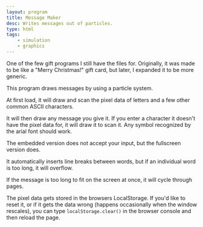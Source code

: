 ```yaml
---
layout: program
title: Message Maker
desc: Writes messages out of particles.
type: html
tags:
    - simulation
    - graphics
---
```


One of the few gift programs I still have the files for. Originally, it was made to be like a "Merry Christmas!" gift card, but later, I expanded it to be more generic.

This program draws messages by using a particle system. 

At first load, it will draw and scan the pixel data of letters and a few other common ASCII characters. 

It will then draw any message you give it. If you enter a character it doesn't have the pixel data for, it will draw it to scan it. Any symbol recognized by the arial font should work.

The embedded version does not accept your input, but the fullscreen version does.

It automatically inserts line breaks between words, but if an individual word is too long, it will overflow.

If the message is too long to fit on the screen at once, it will cycle through pages.

The pixel data gets stored in the browsers LocalStorage. If you'd like to reset it, or if it gets the data wrong (happens occasionally when the window rescales), you can type `localStorage.clear()` in the browser console and then reload the page.